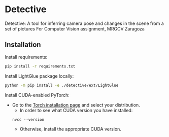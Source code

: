# Detective

Detective: A tool for inferring camera pose and changes in the scene from a set of pictures
For Computer Vision assignment, MRGCV Zaragoza

## Installation

Install requirements:
```bash
pip install -r requirements.txt
```

Install LightGlue package locally:
```bash
python -m pip install -e ./detective/ext/LightGlue
```

Install CUDA-enabled PyTorch:
- Go to the [Torch installation page](https://pytorch.org/get-started/locally/) and select your distribution. 
    - In order to see what CUDA version you have installed:
    ```
    nvcc --version
    ```
    - Otherwise, install the appropriate CUDA version.
